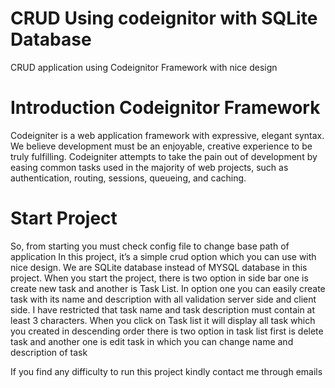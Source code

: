 # CRUD Using codeignitor with SQLite Database

CRUD application using Codeignitor Framework with nice design

# Introduction Codeignitor Framework

Codeigniter is a web application framework with expressive, elegant syntax. We believe development must be an enjoyable, creative experience to be truly fulfilling. Codeigniter attempts to take the pain out of development by easing common tasks used in the majority of web projects, such as authentication, routing, sessions, queueing, and caching.

# Start Project
So, from starting you must check config file to change base path of application
In this project, it’s a simple crud option which you can use with nice design. We are SQLite database instead of MYSQL database in this project.
When you start the project, there is two option in side bar one is create new task and another is Task List.
In option one you can easily create task with its name and description with all validation server side and client side. I have restricted that task name and task description must contain at least 3 characters.
When you click on Task list it will display all task which you created in descending order there is two option in task list first is delete task and another one is edit task in which you can change name and description of task  

If you find any difficulty to run this project kindly contact me through emails

